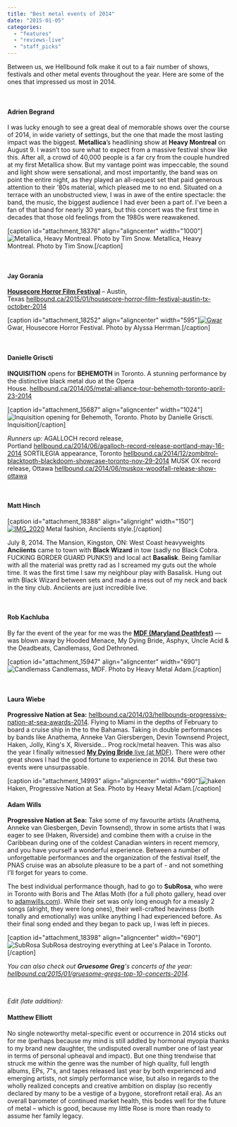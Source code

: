 ```yaml
---
title: "Best metal events of 2014"
date: "2015-01-05"
categories: 
  - "features"
  - "reviews-live"
  - "staff_picks"
---
```


Between us, we Hellbound folk make it out to a fair number of shows, festivals and other metal events throughout the year. Here are some of the ones that impressed us most in 2014.

 

#### Adrien Begrand

I was lucky enough to see a great deal of memorable shows over the course of 2014, in wide variety of settings, but the one that made the most lasting impact was the biggest. **Metallica**’s headlining show at **Heavy Montreal** on August 9. I wasn’t too sure what to expect from a massive festival show like this. After all, a crowd of 40,000 people is a far cry from the couple hundred at my first Metallica show. But my vantage point was impeccable, the sound and light show were sensational, and most importantly, the band was on point the entire night, as they played an all-request set that paid generous attention to their ‘80s material, which pleased me to no end. Situated on a terrace with an unobstructed view, I was in awe of the entire spectacle: the band, the music, the biggest audience I had ever been a part of. I’ve been a fan of that band for nearly 30 years, but this concert was the first time in decades that those old feelings from the 1980s were reawakened.

\[caption id="attachment\_18376" align="aligncenter" width="1000"\]![Metallica, Heavy Montreal. Photo by Tim Snow.](https://hellbound.ca/wp-content/uploads/2015/01/Metallica-Heavy-Montreal.jpg) Metallica, Heavy Montreal. Photo by Tim Snow.\[/caption\]

 

#### Jay Gorania

**[Housecore Horror Film Festival](http://http://housecorehorrorfilmfestival.com/)** – Austin, Texas [hellbound.ca/2015/01/housecore-horror-film-festival-austin-tx-october-2014](https://hellbound.ca/2015/01/housecore-horror-film-festival-austin-tx-october-2014)

\[caption id="attachment\_18252" align="aligncenter" width="595"\][![Gwar](https://hellbound.ca/wp-content/uploads/2014/12/Gwar.jpg)](https://hellbound.ca/wp-content/uploads/2014/12/Gwar.jpg) Gwar, Housecore Horror Festival. Photo by Alyssa Herrman.\[/caption\]

 

#### Danielle Griscti

**INQUISITION** opens for **BEHEMOTH** in Toronto. A stunning performance by the distinctive black metal duo at the Opera House. [hellbound.ca/2014/05/metal-alliance-tour-behemoth-toronto-april-23-2014](https://hellbound.ca/2014/05/metal-alliance-tour-behemoth-toronto-april-23-2014/)

\[caption id="attachment\_15687" align="aligncenter" width="1024"\]![Inquisition opening for Behemoth, Toronto. Photo by Danielle Griscti.](https://hellbound.ca/wp-content/uploads/2014/05/MetalAlliance15.jpg) Inquisition\[/caption\]

_Runners up:_ AGALLOCH record release, Portland [hellbound.ca/2014/06/agalloch-record-release-portland-may-16-2014](https://hellbound.ca/2014/06/agalloch-record-release-portland-may-16-2014/) SORTILEGIA appearance, Toronto [hellbound.ca/2014/12/zombitrol-blacktooth-blackdoom-showcase-toronto-nov-29-2014](https://hellbound.ca/2014/12/zombitrol-blacktooth-blackdoom-showcase-toronto-nov-29-2014/) MUSK OX record release, Ottawa [hellbound.ca/2014/06/muskox-woodfall-release-show-ottawa](https://hellbound.ca/2014/06/muskox-woodfall-release-show-ottawa/)

 

#### Matt Hinch

\[caption id="attachment\_18388" align="alignright" width="150"\][![IMG_2020](https://hellbound.ca/wp-content/uploads/2015/01/IMG_2020-e1420389569157-150x150.jpg)](https://hellbound.ca/wp-content/uploads/2015/01/IMG_2020-e1420389569157.jpg) Metal fashion, Anciients style.\[/caption\]

July 8, 2014. The Mansion, Kingston, ON: West Coast heavyweights **Anciients** came to town with **Black Wizard** in tow (sadly no Black Cobra. FUCKING BORDER GUARD PUNKS!) and local act **Basalisk**. Being familiar with all the material was pretty rad as I screamed my guts out the whole time. It was the first time I saw my neighbour play with Basalisk. Hung out with Black Wizard between sets and made a mess out of my neck and back in the tiny club. Anciients are just incredible live.

 

#### Rob Kachluba

By far the event of the year for me was the [**MDF (Maryland Deathfest)**](http://www.marylanddeathfest.com/) — was blown away by Hooded Menace, My Dying Bride, Asphyx, Uncle Acid & the Deadbeats, Candlemass, God Dethroned.

\[caption id="attachment\_15947" align="aligncenter" width="690"\]![Candlemass](https://hellbound.ca/wp-content/uploads/2014/05/IMG_20140525_210517-1024x768.jpg) Candlemass, MDF. Photo by Heavy Metal Adam.\[/caption\]

 

#### Laura Wiebe

**Progressive Nation at Sea:** [hellbound.ca/2014/03/hellbounds-progressive-nation-at-sea-awards-2014](https://hellbound.ca/2014/03/hellbounds-progressive-nation-at-sea-awards-2014/). Flying to Miami in the depths of February to board a cruise ship in the to the Bahamas. Taking in double performances by bands like Anathema, Anneke Van Giersbergen, Devin Townsend Project, Haken, Jolly, King's X, Riverside... Prog rock/metal heaven. This was also the year I finally witnessed [**My Dying Bride** live (at MDF)](https://hellbound.ca/2014/05/maryland-deathfest-2014-belated-day-4-recap/). There were other great shows I had the good fortune to experience in 2014. But these two events were unsurpassable.

\[caption id="attachment\_14993" align="aligncenter" width="690"\]![haken](https://hellbound.ca/wp-content/uploads/2014/03/haken-1024x757.jpg) Haken, Progressive Nation at Sea. Photo by Heavy Metal Adam.\[/caption\]

#### Adam Wills

**Progressive Nation at Sea:** Take some of my favourite artists (Anathema, Anneke van Giesbergen, Devin Townsend), throw in some artists that I was eager to see (Haken, Riverside) and combine them with a cruise in the Caribbean during one of the coldest Canadian winters in recent memory, and you have yourself a wonderful experience. Between a number of unforgettable performances and the organization of the festival itself, the PNAS cruise was an absolute pleasure to be a part of - and not something I’ll forget for years to come.

The best individual performance though, had to go to **SubRosa**, who were in Toronto with Boris and The Atlas Moth (for a full photo gallery, head over to [adamwills.com](http://adamwills.com/boris-atlas-moth-subrosa-live-toronto-august-7-2014/)). While their set was only long enough for a measly 2 songs (alright, they were long ones), their well-crafted heaviness (both tonally and emotionally) was unlike anything I had experienced before. As their final song ended and they began to pack up, I was left in pieces.

\[caption id="attachment\_18398" align="aligncenter" width="690"\]![SubRosa](https://hellbound.ca/wp-content/uploads/2015/01/subrosa-1024x683.jpg) SubRosa destroying everything at Lee's Palace in Toronto.\[/caption\]

_You can also check out **Gruesome Greg**'s concerts of the year: [hellbound.ca/2015/01/gruesome-gregs-top-10-concerts-2014](https://hellbound.ca/2015/01/gruesome-gregs-top-10-concerts-2014/)._ 

 

_Edit (late addition):_

#### Matthew Elliott

No single noteworthy metal-specific event or occurrence in 2014 sticks out for me (perhaps because my mind is still addled by hormonal myopia thanks to my brand new daughter, the undisputed overall number one of last year in terms of personal upheaval and impact). But one thing trendwise that struck me within the genre was the number of high quality, full length albums, EPs, 7"s, and tapes released last year by both experienced and emerging artists, not simply performance wise, but also in regards to the wholly realized concepts and creative ambition on display (so recently declared by many to be a vestige of a bygone, storefront retail era). As an overall barometer of continued market health, this bodes well for the future of metal – which is good, because my little Rose is more than ready to assume her family legacy.
